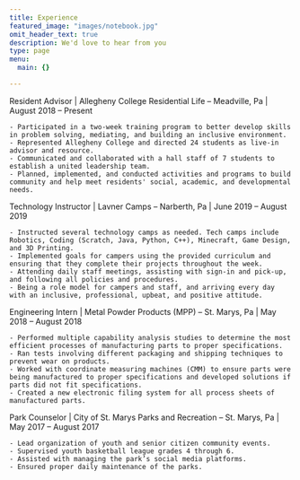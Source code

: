 ```yaml
---
title: Experience
featured_image: "images/notebook.jpg"
omit_header_text: true
description: We'd love to hear from you
type: page
menu:
  main: {}

---
```


Resident Advisor | Allegheny College Residential Life – Meadville, Pa | August 2018 – Present

	- Participated in a two-week training program to better develop skills in problem solving, mediating, and building an inclusive environment.
	- Represented Allegheny College and directed 24 students as live-in advisor and resource.
	- Communicated and collaborated with a hall staff of 7 students to establish a united leadership team.
	- Planned, implemented, and conducted activities and programs to build community and help meet residents' social, academic, and developmental needs.



Technology Instructor | Lavner Camps – Narberth, Pa | June 2019 – August 2019

	- Instructed several technology camps as needed. Tech camps include Robotics, Coding (Scratch, Java, Python, C++), Minecraft, Game Design, and 3D Printing.
	- Implemented goals for campers using the provided curriculum and ensuring that they complete their projects throughout the week.
	- Attending daily staff meetings, assisting with sign-in and pick-up, and following all policies and procedures.
	- Being a role model for campers and staff, and arriving every day with an inclusive, professional, upbeat, and positive attitude.
	


Engineering Intern | Metal Powder Products (MPP) – St. Marys, Pa | May 2018 – August 2018

	- Performed multiple capability analysis studies to determine the most efficient processes of manufacturing parts to proper specifications.
	- Ran tests involving different packaging and shipping techniques to prevent wear on products.
	- Worked with coordinate measuring machines (CMM) to ensure parts were being manufactured to proper specifications and developed solutions if parts did not fit specifications.
	- Created a new electronic filing system for all process sheets of manufactured parts.
	


Park Counselor | City of St. Marys Parks and Recreation – St. Marys, Pa | May 2017 – August 2017

	- Lead organization of youth and senior citizen community events. 
	- Supervised youth basketball league grades 4 through 6.
	- Assisted with managing the park’s social media platforms.
	- Ensured proper daily maintenance of the parks.

